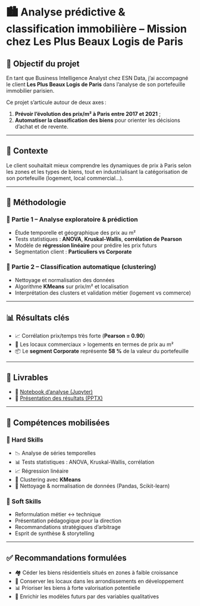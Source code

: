 # 🏙️ Analyse prédictive & classification immobilière – Mission chez Les Plus Beaux Logis de Paris

## 🎯 Objectif du projet

En tant que Business Intelligence Analyst chez ESN Data, j’ai accompagné le client **Les Plus Beaux Logis de Paris** dans l’analyse de son portefeuille immobilier parisien.

Ce projet s’articule autour de deux axes :
1. **Prévoir l’évolution des prix/m² à Paris entre 2017 et 2021** ;
2. **Automatiser la classification des biens** pour orienter les décisions d’achat et de revente.

---

## 🏢 Contexte

Le client souhaitait mieux comprendre les dynamiques de prix à Paris selon les zones et les types de biens, tout en industrialisant la catégorisation de son portefeuille (logement, local commercial…).

---

## 🧩 Méthodologie

### 🔹 Partie 1 – Analyse exploratoire & prédiction

- Étude temporelle et géographique des prix au m²
- Tests statistiques : **ANOVA**, **Kruskal-Wallis**, **corrélation de Pearson**
- Modèle de **régression linéaire** pour prédire les prix futurs
- Segmentation client : **Particuliers vs Corporate**

### 🔹 Partie 2 – Classification automatique (clustering)

- Nettoyage et normalisation des données
- Algorithme **KMeans** sur prix/m² et localisation
- Interprétation des clusters et validation métier (logement vs commerce)

---

## 📊 Résultats clés

- 📈 Corrélation prix/temps très forte (**Pearson = 0.90**)
- 🏢 Les locaux commerciaux > logements en termes de prix au m²
- 📦 Le **segment Corporate** représente **58 %** de la valeur du portefeuille

---

## 📁 Livrables

- 🧪 [Notebook d’analyse (Jupyter)](./Vatin_Antoine_1_Notebook_022025.ipynb)
- 🎤 [Présentation des résultats (PPTX)](./Vatin_Antoine_présentation_2_032025.pptx)

---

## 🧠 Compétences mobilisées

### 🔧 Hard Skills

- 📉 Analyse de séries temporelles
- 📊 Tests statistiques : ANOVA, Kruskal-Wallis, corrélation
- 📈 Régression linéaire
- 🤖 Clustering avec **KMeans**
- 🧼 Nettoyage & normalisation de données (Pandas, Scikit-learn)

### 🤝 Soft Skills

- Reformulation métier ↔ technique
- Présentation pédagogique pour la direction
- Recommandations stratégiques d’arbitrage
- Esprit de synthèse & storytelling

---

## ✅ Recommandations formulées

- 🏘️ Céder les biens résidentiels situés en zones à faible croissance
- 🏦 Conserver les locaux dans les arrondissements en développement
- 📊 Prioriser les biens à forte valorisation potentielle
- 🔄 Enrichir les modèles futurs par des variables qualitatives
